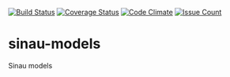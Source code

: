 [![Build Status](https://travis-ci.org/pinkgorilla/sinau-models.svg?branch=master)](https://travis-ci.org/pinkgorilla/sinau-models)
[![Coverage Status](https://coveralls.io/repos/github/pinkgorilla/sinau-models/badge.svg?branch=master)](https://coveralls.io/github/pinkgorilla/sinau-models?branch=master)
[![Code Climate](https://codeclimate.com/github/pinkgorilla/sinau-models/badges/gpa.svg)](https://codeclimate.com/github/pinkgorilla/sinau-models)
[![Issue Count](https://codeclimate.com/github/pinkgorilla/sinau-models/badges/issue_count.svg)](https://codeclimate.com/github/pinkgorilla/sinau-models)

# sinau-models
Sinau models
